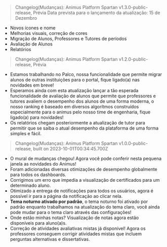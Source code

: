 > Changelog(Mudanças): Animus Platform Spartan v1.3.0-public-release, Prévia
> Data prevista para o lançamento da atualização: 15 de Dezembro

- Novos ícones e nome
- Melhorias visuais, correção de cores
- Migração de Alunos, Professores e Tutores de períodos
- Avaliação de Alunos
- Relatórios

> Changelog(Mudanças): Animus Platform Spartan v1.2.0-public-release, Prévia

- Estamos trabalhando no Palco, nossa funcionalidade que permite migrar alunos de outras instituições para o portal, fique ligado(a) nas novidades em breve!
- Esperamos ainda com esta atualização lançar a tão esperada funcionalidade de avaliação de alunos que permite que professores e tutores avaliem o desempenho dos alunos de uma forma moderna, o nosso ranking é baseado em diversos algorítmos construídos especialmente para o animus pelo nosso time de engenharia, fique ligado(a) para novidades!
- Os relatórios chegam posteriormente a atualização de tutor para permitir que se saiba o atual desempenho da plataforma de uma forma simples e fácil.

> Changelog(Mudanças): Animus Platform Spartan v1.0.0-public-release, built on 2023-10-01T00:34:45.700Z

- O mural de mudanças chegou! Agora você pode conferir nesta pequena janela as novidades do Animus!
- Foram adicionadas diversas otimizações de desempenho globalmente para todos os dashboards.
- Corrigimos um erro que impedia a visualização de certificados para um determinado aluno.
- Otimizado a entrega de notificações para todos os usuários, agora é possível ir para a página da notificação ao clicar nela.
- <b>Tema noturno ativado por padrão</b>, o tema noturno foi ativado por padrão enquanto trabalhamos na atualização do tema claro, você ainda pode mudar para o tema claro através das configurações!
- Onde estão minhas notas? Visualização de notas agora estão disponíveis para aluno(a)s.
- Correção de atividades avaliativas mistas já disponível! Agora os professores conseguem corrigir atividades mistas que incluem perguntas alternativas e dissertativas.
